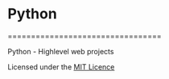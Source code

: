 # Python
=================================

Python - Highlevel web projects

Licensed under the [MIT Licence](LICENSE)
